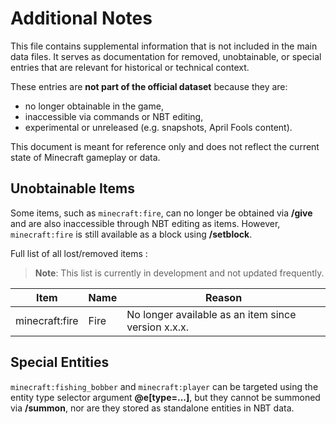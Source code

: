 # Additional Notes
This file contains supplemental information that is not included in the main data files. It serves as documentation for removed, unobtainable, or special entries that are relevant for historical or technical context.

These entries are **not part of the official dataset** because they are:
- no longer obtainable in the game,
- inaccessible via commands or NBT editing,
- experimental or unreleased (e.g. snapshots, April Fools content).

This document is meant for reference only and does not reflect the current state of Minecraft gameplay or data.

## Unobtainable Items
Some items, such as `minecraft:fire`, can no longer be obtained via **/give** and are also inaccessible through NBT editing as items. However, `minecraft:fire` is still available as a block using **/setblock**.

Full list of all lost/removed items :

> **Note**: This list is currently in development and not updated frequently.

| Item | Name | Reason |
|------|------|--------|
| minecraft:fire | Fire | No longer available as an item since version x.x.x. |

## Special Entities
`minecraft:fishing_bobber` and `minecraft:player` can be targeted using the entity type selector argument **@e[type=...]**, but they cannot be summoned via **/summon**, nor are they stored as standalone entities in NBT data.
